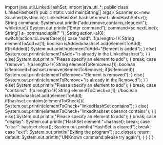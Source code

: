 import java.util.LinkedHashSet;
import java.util.*;
public class LinkedHashset1{
	public static void main(String[] args){
		Scanner sc=new Scanner(System.in);
		LinkedHashSet<String> hashset=new LinkedHashSet<>();
		String command;
		System.out.println("add,remove,contains,clear,exit");
		while(true){
			System.out.println("Enter command");
			command=sc.nextLine();
			String[] a=command.split(" ");
			String action=a[0];
			switch(action.toLowerCase()){
				case "add":
					if(a.length>1){
						String elementToAdd=a[1];
						boolean isAdded=hashset.add(elementToAdd);
						if(isAdded){
							System.out.println(elementToAdd+"Element is added");
						}
						else{
							System.out.println(elementToAdd+"is already in the Linkedhashset");
						}
				}
				else{
							System.out.println("Please specify an element to add");
				}
				break;
				case "remove":
					if(a.length>1){
						String elementToRemove=a[1];
						boolean isRemoved=hashset.remove(elementToRemove);
						if(isRemoved){
							System.out.println(elementToRemove+"Element is removed");
						}
						else{
							System.out.println(elementToRemove+"is already in the Removed");
						}
				}
				else{
							System.out.println("Please specify an element to add");
				}
				break;
			    case "contains":
					if(a.length>1){
						String elementToCheck=a[1];
						//boolean isAdded=hashset.add(elementToAdd);
						if(hashset.contains(elementToCheck)){
							System.out.println(elementToCheck+"linkedHashSet contains");
						}
						else{
							System.out.println(elementToCheck+"linkedhashset doesnot contains");
						}
				}
				else{
							System.out.println("Please specify an element to add");
				}
				break;
				case "display":
					System.out.println("HashSet element:"+hashset);
				break;
				case "clear":
					hashset.clear();
					System.out.println("HashSet is cleared");
					break;
				case "exit":
					System.out.println("Exiting the program");
					sc.close();
					return;
				default:
					System.out.println("UNKnown command.please try again");
			}
		}
	}
}




